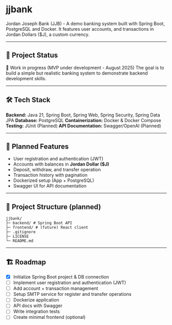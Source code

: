 # jjbank
Jordan Joseph Bank (JJB) - A demo banking system built with Spring Boot, PostgreSQL and Docker. It features user accounts, and transactions in Jordan Dollars ($J), a custom currency.

---

## 🚀 Project Status
📌 Work in progress (MVP under development - August 2025)
The goal is to build a simple but realistic banking system to demonstrate backend development skills.

---

## 🛠 Tech Stack
**Backend:** Java 21, Spring Boot, Spring Web, Spring Security, Spring Data JPA
**Database:** PostgreSQL
**Containerization:** Docker & Docker Compose
**Testing:** JUnit (Planned)
**API Documentation:** Swagger/OpenAI (Planned)

---

## 📌 Planned Features
- User registration and authentication (JWT)
- Accounts with balances in **Jordan Dollar ($J)**
- Deposit, withdraw, and transfer operation
- Transaction history with pagination
- Dockerized setup (App + PostgreSQL)
- Swagger UI for API documentation

---

## 📂 Project Structure (planned)
```
jjbank/
├─ backend/ # Spring Boot API
├─ frontend/ # (future) React client
├─ .gitignore
├─ LICENSE
└─ README.md
```

---

## 🏗 Roadmap
- [x] Initialize Spring Boot project & DB connection
- [ ] Implement user registration and authentication (JWT)
- [ ] Add account + transaction management
- [ ] Setup SMTP service for register and transfer operations
- [ ] Dockerize application
- [ ] API docs with Swagger
- [ ] Write integration tests
- [ ] Create minimal frontend (optional)